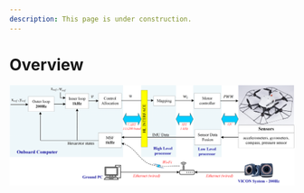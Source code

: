 ```yaml
---
description: This page is under construction.
---
```


# Overview

![Experimental system architecture](../.gitbook/assets/set_up.png)

